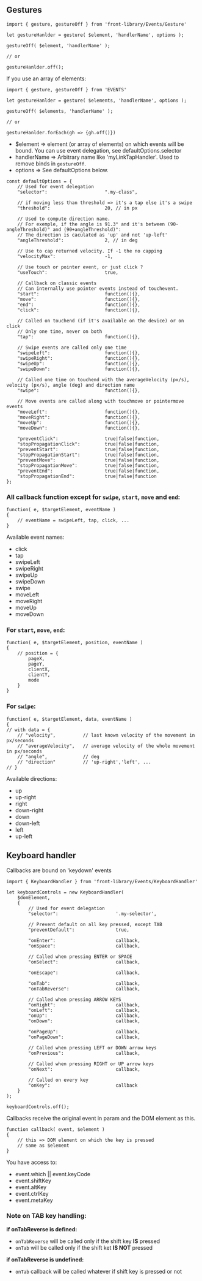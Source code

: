 ## Gestures

```
import { gesture, gestureOff } from 'front-library/Events/Gesture'

let gestureHanlder = gesture( $element, 'handlerName', options );

gestureOff( $element, 'handlerName' );

// or

gestureHanlder.off();
```

If you use an array of elements:

```
import { gesture, gestureOff } from 'EVENTS'

let gestureHanlder = gesture( $elements, 'handlerName', options );

gestureOff( $elements, 'handlerName' );

// or

gestureHanlder.forEach(gh => {gh.off()})
```


* $element => element (or array of elements) on which events will be bound. You can use event delegation, see defaultOptions.selector
* handlerName => Arbitrary name like 'myLinkTapHandler'. Used to remove binds in `gestureOff`.
* options => See defaultOptions below.


```
const defaultOptions = {
    // Used for event delegation
    "selector":                     ".my-class",

    // if moving less than threshold => it's a tap else it's a swipe
    "threshold":                    20, // in px

    // Used to compute direction name.
    // For exemple, if the angle is 91.3° and it's between (90-angleThreshold)° and (90+angleThreshold)°:
    // The direction is caculated as 'up' and not 'up-left'
    "angleThreshold":               2, // in deg

    // Use to cap returned velocity. If -1 the no capping
    "velocityMax":                  -1,

    // Use touch or pointer event, or just click ?
    "useTouch":                     true,

    // Callback on classic events
    // Can internally use pointer events instead of touchevent.
    "start":                        function(){},
    "move":                         function(){},
    "end":                          function(){},
    "click":                        function(){},

    // Called on touchend (if it's available on the device) or on click
    // Only one time, never on both
    "tap":                          function(){},

    // Swipe events are called only one time
    "swipeLeft":                    function(){},
    "swipeRight":                   function(){},
    "swipeUp":                      function(){},
    "swipeDown":                    function(){},

    // Called one time on touchend with the averageVelocity (px/s), velocity (px/s), angle (deg) and direction name
    "swipe":                        function(){},

    // Move events are called along with touchmove or pointermove events
    "moveLeft":                     function(){},
    "moveRight":                    function(){},
    "moveUp":                       function(){},
    "moveDown":                     function(){},

    "preventClick":                 true|false|function,
    "stopPropagationClick":         true|false|function,
    "preventStart":                 true|false|function,
    "stopPropagationStart":         true|false|function,
    "preventMove":                  true|false|function,
    "stopPropagationMove":          true|false|function,
    "preventEnd":                   true|false|function,
    "stopPropagationEnd":           true|false|function
};
```

### All callback function except for `swipe`, `start`, `move` and `end`:

```
function( e, $targetElement, eventName )
{
    // eventName = swipeLeft, tap, click, ...
}
```

Available event names:

* click
* tap
* swipeLeft
* swipeRight
* swipeUp
* swipeDown
* swipe
* moveLeft
* moveRight
* moveUp
* moveDown

### For `start`, `move`, `end`:

```
function( e, $targetElement, position, eventName )
{
    // position = {
        pageX,
        pageY,
        clientX,
        clientY,
        mode
    }
}
```

### For `swipe`:

```
function( e, $targetElement, data, eventName )
{
// with data = {
    // "velocity",          // last known velocity of the movement in px/seconds
    // "averageVelocity",   // average velocity of the whole movement in px/seconds
    // "angle",             // deg
    // "direction"          // 'up-right','left', ...
// }
```

Available directions:

* up
* up-right
* right
* down-right
* down
* down-left
* left
* up-left

## Keyboard handler


Callbacks are bound on 'keydown' events


```
import { KeyboardHandler } from 'front-library/Events/KeyboardHandler'

let keyboardControls = new KeyboardHandler(
    $domElement,
    {
        // Used for event delegation
        "selector":                     '.my-selector',

        // Prevent default on all key pressed, except TAB
        "preventDefault":               true,

        "onEnter":                      callback,
        "onSpace":                      callback,

        // Called when pressing ENTER or SPACE
        "onSelect":                     callback,

        "onEscape":                     callback,

        "onTab":                        callback,
        "onTabReverse":                 callback,

        // Called when pressing ARROW KEYS
        "onRight":                      callback,
        "onLeft":                       callback,
        "onUp":                         callback,
        "onDown":                       callback,

        "onPageUp":                     callback,
        "onPageDown":                   callback,

        // Called when pressing LEFT or DOWN arrow keys
        "onPrevious":                   callback,

        // Called when pressing RIGHT or UP arrow keys
        "onNext":                       callback,

        // Called on every key
        "onKey":                        callback
    }
);

keyboardControls.off();
```


Callbacks receive the original event in param and the DOM element as this.

```
function callback( event, $element )
{
    // this => DOM element on which the key is pressed
    // same as $element
}
```

You have access to:

* event.which || event.keyCode
* event.shiftKey
* event.altKey
* event.ctrlKey
* event.metaKey


### Note on TAB key handling:

**if onTabReverse is defined:**

* `onTabReverse` will be called only if the shift key **IS** pressed
* `onTab` will be called only if the shift ket **IS NOT** pressed


**if onTabReverse is undefined:**

* `onTab` callback will be called whatever if shift key is pressed or not
